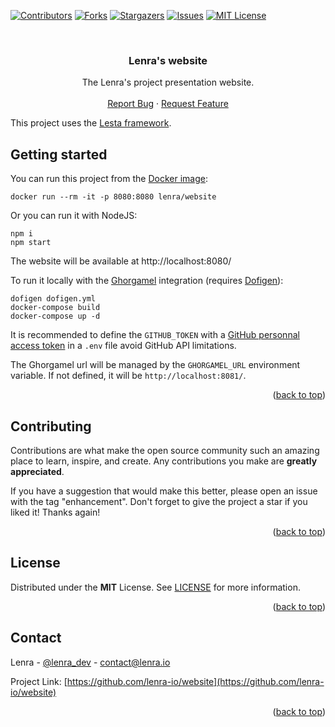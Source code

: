 <div id="top"></div>
<!--
*** This README was created with https://github.com/othneildrew/Best-README-Template
-->



<!-- PROJECT SHIELDS -->
[![Contributors][contributors-shield]][contributors-url]
[![Forks][forks-shield]][forks-url]
[![Stargazers][stars-shield]][stars-url]
[![Issues][issues-shield]][issues-url]
[![MIT License][license-shield]][license-url]



<!-- PROJECT LOGO -->
<br />
<div align="center">

<h3 align="center">Lenra's website</h3>

  <p align="center">
    The Lenra's project presentation website.
    <br />
    <br />
    <a href="https://github.com/lenra-io/website/issues">Report Bug</a>
    ·
    <a href="https://github.com/lenra-io/website/issues">Request Feature</a>
  </p>
</div>

This project uses the [Lesta framework](https://github.com/lenra-io/lesta).


<!-- GETTING STARTED -->

## Getting started

You can run this project from the [Docker image](https://hub.docker.com/r/lenra/website):
```console
docker run --rm -it -p 8080:8080 lenra/website
```

Or you can run it with NodeJS:
```console
npm i
npm start
```

The website will be available at http://localhost:8080/

To run it locally with the [Ghorgamel](https://github.com/lenra-io/ghorgamel) integration (requires [Dofigen](https://github.com/lenra-io/dofigen)):
```console
dofigen dofigen.yml
docker-compose build
docker-compose up -d
```

It is recommended to define the `GITHUB_TOKEN` with a [GitHub personnal access token](https://docs.github.com/en/enterprise-server@3.4/authentication/keeping-your-account-and-data-secure/creating-a-personal-access-token) in a `.env` file avoid GitHub API limitations.

The Ghorgamel url will be managed by the `GHORGAMEL_URL` environment variable. If not defined, it will be `http://localhost:8081/`.

<p align="right">(<a href="#top">back to top</a>)</p>


<!-- CONTRIBUTING -->
## Contributing

Contributions are what make the open source community such an amazing place to learn, inspire, and create. Any contributions you make are **greatly appreciated**.

If you have a suggestion that would make this better, please open an issue with the tag "enhancement".
Don't forget to give the project a star if you liked it! Thanks again!

<p align="right">(<a href="#top">back to top</a>)</p>



<!-- LICENSE -->
## License

Distributed under the **MIT** License. See [LICENSE](./LICENSE) for more information.

<p align="right">(<a href="#top">back to top</a>)</p>



<!-- CONTACT -->
## Contact

Lenra - [@lenra_dev](https://twitter.com/lenra_dev) - contact@lenra.io

Project Link: [https://github.com/lenra-io/website](https://github.com/lenra-io/website)

<p align="right">(<a href="#top">back to top</a>)</p>


<!-- MARKDOWN LINKS & IMAGES -->
<!-- https://www.markdownguide.org/basic-syntax/#reference-style-links -->
[contributors-shield]: https://img.shields.io/github/contributors/lenra-io/website.svg?style=for-the-badge
[contributors-url]: https://github.com/lenra-io/website/graphs/contributors
[forks-shield]: https://img.shields.io/github/forks/lenra-io/website.svg?style=for-the-badge
[forks-url]: https://github.com/lenra-io/website/network/members
[stars-shield]: https://img.shields.io/github/stars/lenra-io/website.svg?style=for-the-badge
[stars-url]: https://github.com/lenra-io/website/stargazers
[issues-shield]: https://img.shields.io/github/issues/lenra-io/website.svg?style=for-the-badge
[issues-url]: https://github.com/lenra-io/website/issues
[license-shield]: https://img.shields.io/github/license/lenra-io/website.svg?style=for-the-badge
[license-url]: https://github.com/lenra-io/website/blob/master/LICENSE

